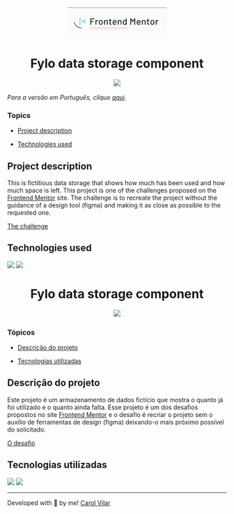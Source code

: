 <div align='center'> <img src="./src/frontend-mentor.png" alt="the frontend mentor challenge site logo"> </div>

<h1 align='center'> Fylo data storage component </h1>

<div align='center'>
	<img src="http://img.shields.io/static/v1?label=STATUS&message=DEVELOPING&color=yellow&style=for-the-badge"/>
</div>

_Para a versão em Português, clique [aqui](#portuguese)._ 

### Topics

- [Project description](#project-description)

- [Technologies used](#technologies-used)

<!-- - [What I learned](#what-I-learned)

- [Comparing the result](#comparing-the-result)

- [Access the Project](#access-the-project) -->


## Project description

<p align="justify">

This is fictitious data storage that shows how much has been used and how much space is left. This project is one of the challenges proposed on the [Frontend Mentor](https://www.frontendmentor.io/home) site. The challenge is to recreate the project without the guidance of a design tool (figma) and making it as close as possible to the requested one. 

[The challenge](https://www.frontendmentor.io/challenges/fylo-data-storage-component-1dZPRbV5n)

</p>

## Technologies used

<div>
  <img src="https://img.shields.io/badge/HTML5-E34F26?style=for-the-badge&logo=html5&logoColor=white">
  <img src="https://img.shields.io/badge/CSS3-1572B6?style=for-the-badge&logo=css3&logoColor=white">
</div>


<!-- ## What I learned

- Improve my Grid and Flexbox skills;
- To make a more responsive-friendly code


## Comparing the result

<div align='center'> <img src="./src/testimonials-comparative-screen.gif" alt="The result comparison provided by the website"> </div>


## Access the Project

You can [access the project here](https://bo83dev.github.io/testimonials-project/) 

Mobile:

<img src="./src/testimonials-mobile-screen.gif" alt="The testimonials grid mobile screen gif">

Desktop:

<img src="./src/testimonials-desktop-screen.gif" alt="The testimonials grid desktop screen gif">

Tablet:

<img src="./src/testimonials-tablet-screen.gif" alt="The testimonials grid tablet screen gif"> -->



<div id="portuguese">


<h1 align='center'> Fylo data storage component </h1>


<div align='center'>
	<img src="http://img.shields.io/static/v1?label=STATUS&message=DEVELOPING&color=yellow&style=for-the-badge"/>
</div>


### Tópicos 

- [Descrição do projeto](#descrição-do-projeto)

- [Tecnologias utilizadas](#tecnologias-utilizadas)

<!-- - [O que aprendi](#o-que-aprendi)

- [Comparando o resultado](#comparando-o-resultado)

- [Acesse o projeto](#acesse-o-projeto) -->


## Descrição do projeto 

<p align="justify">

Este projeto é um armazenamento de dados fictício que mostra o quanto já foi utilizado e o quanto ainda falta. Esse projeto é um dos desafios propostos no site [Frontend Mentor](https://www.frontendmentor.io/home) e o desafio é recriar o projeto sem o auxílio de ferramentas de design (figma) deixando-o mais próximo possível do solicitado. 

[O desafio](https://www.frontendmentor.io/challenges/fylo-data-storage-component-1dZPRbV5n)

</p>


## Tecnologias utilizadas

<div>
  <img src="https://img.shields.io/badge/HTML5-E34F26?style=for-the-badge&logo=html5&logoColor=white">
  <img src="https://img.shields.io/badge/CSS3-1572B6?style=for-the-badge&logo=css3&logoColor=white">
</div>

<!-- ## O que aprendi

- Praticar e melhorar o uso de Flexbox e Grid;
- A desenvolver um código mais responsivo.

## Comparando o resultado

<div align='center'> <img src="./src/testimonials-comparative-screen.gif" alt="A comparação do resultado fornecida pelo site"> </div>


## Acesse o projeto

Você pode [acessar o projeto aqui]

Mobile:

<img src="./src/testimonials-mobile-screen.gif" alt="The testimonials grid mobile screen gif">

Desktop:

<img src="./src/testimonials-desktop-screen.gif" alt="The testimonials grid desktop screen gif">

Tablet:

<img src="./src/testimonials-tablet-screen.gif" alt="The testimonials grid tablet screen gif"> -->


<hr>

Developed with 🧡 by me!  [Carol Vilar](https://www.linkedin.com/in/carolinebarbosavilar/)
